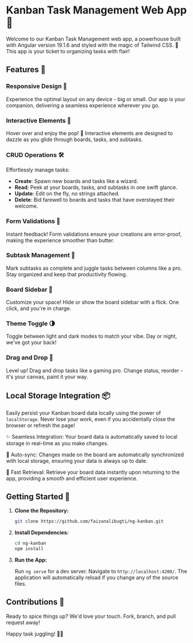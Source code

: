 # Kanban Task Management Web App 🚀

Welcome to our Kanban Task Management web app, a powerhouse built with Angular version 19.1.6 and styled with the magic of Tailwind CSS. 🎨 This app is your ticket to organizing tasks with flair!

## Features 🌟

### Responsive Design 📱

Experience the optimal layout on any device - big or small. Our app is your companion, delivering a seamless experience wherever you go.

### Interactive Elements 🌈

Hover over and enjoy the pop! 🎉 Interactive elements are designed to dazzle as you glide through boards, tasks, and subtasks.

### CRUD Operations 🛠️

Effortlessly manage tasks:

- **Create**: Spawn new boards and tasks like a wizard.
- **Read**: Peek at your boards, tasks, and subtasks in one swift glance.
- **Update**: Edit on the fly, no strings attached.
- **Delete**: Bid farewell to boards and tasks that have overstayed their welcome.

### Form Validations 🚦

Instant feedback! Form validations ensure your creations are error-proof, making the experience smoother than butter.

### Subtask Management 🧩

Mark subtasks as complete and juggle tasks between columns like a pro. Stay organized and keep that productivity flowing.

### Board Sidebar 📁

Customize your space! Hide or show the board sidebar with a flick. One click, and you're in charge.

### Theme Toggle 🌗

Toggle between light and dark modes to match your vibe. Day or night, we've got your back!

### Drag and Drop 🚚

Level up! Drag and drop tasks like a gaming pro. Change status, reorder - it's your canvas, paint it your way.

## Local Storage Integration 📦

Easily persist your Kanban board data locally using the power of `localStorage`. Never lose your work, even if you accidentally close the browser or refresh the page!

✨ Seamless Integration: Your board data is automatically saved to local storage in real-time as you make changes.

🔄 Auto-sync: Changes made on the board are automatically synchronized with local storage, ensuring your data is always up to date.

🚀 Fast Retrieval: Retrieve your board data instantly upon returning to the app, providing a smooth and efficient user experience.

## Getting Started 🚀

1. **Clone the Repository:**

   ```bash
   git clone https://github.com/faizanalibugti/ng-kanban.git
   ```

2. **Install Dependencies:**

   ```bash
   cd ng-kanban
   npm install
   ```

3. **Run the App:**

   Run `ng serve` for a dev server. Navigate to `http://localhost:4200/`. The application will automatically reload if you change any of the source files.

## Contributions 🤝

Ready to spice things up? We'd love your touch. Fork, branch, and pull request away!

Happy task juggling! 🚀🎉
